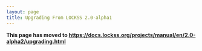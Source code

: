 ```yaml
---
layout: page
title: Upgrading From LOCKSS 2.0-alpha1
---
```


**This page has moved to <https://docs.lockss.org/projects/manual/en/2.0-alpha2/upgrading.html>**

